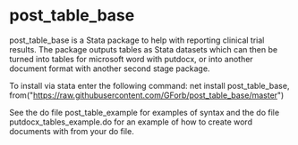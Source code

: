 # post_table_base
post_table_base is a Stata package to help with reporting clinical trial results. The package outputs tables as Stata datasets which can then be turned into tables for microsoft word with putdocx, or into another document format with another second stage package.

To install via stata enter the following command: net install post_table_base, from("https://raw.githubusercontent.com/GForb/post_table_base/master")

See the do file post_table_example for examples of syntax and the do file putdocx_tables_example.do for an example of how to create word documents with from your do file.